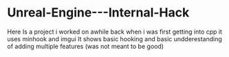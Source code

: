 # Unreal-Engine---Internal-Hack
Here Is a project i worked on awhile back when i was first getting into cpp it uses minhook and imgui 
It shows basic hooking and basic undderestanding of adding multiple features (was not meant to be good)

